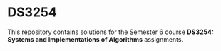 # DS3254

This repository contains solutions for the Semester 6 course **DS3254: Systems and Implementations of Algorithms** assignments.
